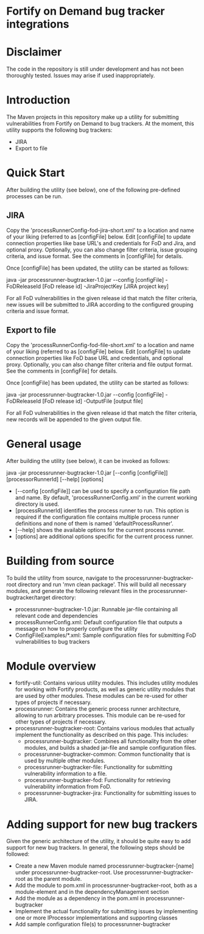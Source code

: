 # Fortify on Demand bug tracker integrations

Disclaimer
====
The code in the repository is still under development and has not been thoroughly tested. Issues may arise if used inappropriately.

Introduction
====
The Maven projects in this repository make up a utility for submitting vulnerabilities from Fortify on Demand to bug trackers. At the moment, this utility supports the following bug trackers:
- JIRA
- Export to file

Quick Start
====
After building the utility (see below), one of the following pre-defined processes can be run.

JIRA
----
Copy the 'processRunnerConfig-fod-jira-short.xml' to a location and name of your liking (referred to as [configFile] below. Edit [configFile] to update connection properties like base URL's and credentials for FoD and Jira, and optional proxy. Optionally, you can also change filter criteria, issue grouping criteria, and issue format. See the comments in [configFile] for details. 

Once [configFile] has been updated, the utility can be started as follows:

  java -jar processrunner-bugtracker-1.0.jar --config [configFile] -FoDReleaseId [FoD release id] -JiraProjectKey [JIRA project key]
  
For all FoD vulnerabilities in the given release id that match the filter criteria, new issues will be submitted to JIRA according to the configured grouping criteria and issue format.

Export to file
----
Copy the 'processRunnerConfig-fod-file-short.xml' to a location and name of your liking (referred to as [configFile] below. Edit [configFile] to update connection properties like FoD base URL and credentials, and optional proxy. Optionally, you can also change filter criteria and file output format. See the comments in [configFile] for details. 

Once [configFile] has been updated, the utility can be started as follows:

  java -jar processrunner-bugtracker-1.0.jar --config [configFile] -FoDReleaseId [FoD release id] -OutputFile [output file]
  
For all FoD vulnerabilities in the given release id that match the filter criteria, new records will be appended to the given output file.


General usage
====
After building the utility (see below), it can be invoked as follows:

  java -jar processrunner-bugtracker-1.0.jar [--config [configFile]] [processorRunnerId] [--help] [options]

  - [--config [configFile]] can be used to specify a configuration file path and name. By default, 'processRunnerConfig.xml' in the current working directory is used.
  - [processRunnerId] identifies the process runner to run. This option is required if the configuration file contains multiple process runner definitions and none of them is named 'defaultProcessRunner'.
  - [--help] shows the available options for the current process runner.
  - [options] are additional options specific for the current process runner.


Building from source
====
To build the utility from source, navigate to the processrunner-bugtracker-root directory and run 'mvn clean package'. This will build all necessary modules, and generate the following relevant files in the processrunner-bugtracker/target directory:
- processrunner-bugtracker-1.0.jar: Runnable jar-file containing all relevant code and dependencies
- processRunnerConfig.xml: Default configuration file that outputs a message on how to properly configure the utility
- ConfigFileExamples/*.xml: Sample configuration files for submitting FoD vulnerabilities to bug trackers

Module overview
====
- fortify-util: Contains various utility modules. This includes utility modules for working with Fortify products, as well as generic utility modules that are used by other modules. These modules can be re-used for other types of projects if necessary.
- processrunner: Contains the generic process runner architecture, allowing to run arbitrary processes. This module can be re-used for other types of projects if necessary.
- processrunner-bugtracker-root: Contains various modules that actually implement the functionality as described on this page. This includes:
  - processrunner-bugtracker: Combines all functionality from the other modules, and builds a shaded jar-file and sample configuration files.
  - processrunner-bugtracker-common: Common functionality that is used by multiple other modules.
  - processrunner-bugtracker-file: Functionality for submitting vulnerability information to a file.
  - processrunner-bugtracker-fod: Functionality for retrieving vulnerability information from FoD.
  - processrunner-bugtracker-jira: Functionality for submitting issues to JIRA.

Adding support for new bug trackers
====
Given the generic architecture of the utility, it should be quite easy to add support for new bug trackers. In general, the following steps should be followed:
- Create a new Maven module named processrunner-bugtracker-[name] under processrunner-bugtracker-root. Use processrunner-bugtracker-root as the parent module.
- Add the module to pom.xml in processrunner-bugtracker-root, both as a module-element and in the dependencyManagement section
- Add the module as a dependency in the pom.xml in processrunner-bugtracker
- Implement the actual functionality for submitting issues by implementing one or more IProcessor implementations and supporting classes
- Add sample configuration file(s) to processrunner-bugtracker

